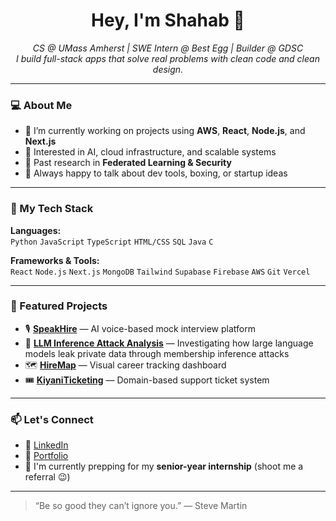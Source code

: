 <h1 align="center">Hey, I'm Shahab 👋</h1>

<p align="center">
  <em>CS @ UMass Amherst | SWE Intern @ Best Egg | Builder @ GDSC</em><br>
  <em>I build full-stack apps that solve real problems with clean code and clean design.</em>
</p>

---

### 💻 About Me

- 🔭 I’m currently working on projects using **AWS**, **React**, **Node.js**, and **Next.js**
- 🧠 Interested in AI, cloud infrastructure, and scalable systems
- 🧪 Past research in **Federated Learning & Security**
- 💬 Always happy to talk about dev tools, boxing, or startup ideas

---

### 🚀 My Tech Stack

**Languages:**  
`Python` `JavaScript` `TypeScript` `HTML/CSS` `SQL` `Java` `C`

**Frameworks & Tools:**  
`React` `Node.js` `Next.js` `MongoDB` `Tailwind` `Supabase` `Firebase` `AWS` `Git` `Vercel`

---

### 📌 Featured Projects

- 🎙️ **[SpeakHire](https://github.com/ShahabKiyani/Speak-Hire)** — AI voice-based mock interview platform
- 🧠 **[LLM Inference Attack Analysis](https://github.com/ShahabKiyani/llm-inference-attack-analysis)** — Investigating how large language models leak private data through membership inference attacks
- 🗺️ **[HireMap](https://github.com/ShahabKiyani/HireMap)** — Visual career tracking dashboard  
- 🎟️ **[KiyaniTicketing](https://github.com/ShahabKiyani/KiyaniTicketing)** — Domain-based support ticket system

---

### 📫 Let's Connect

- 💼 [LinkedIn](https://www.linkedin.com/in/shahab-kiyani/)
- 🧠 [Portfolio](https://portfolio-puce-iota-18.vercel.app/)
- 🐍 I'm currently prepping for my **senior-year internship** (shoot me a referral 😉)

---

> “Be so good they can’t ignore you.” — Steve Martin
